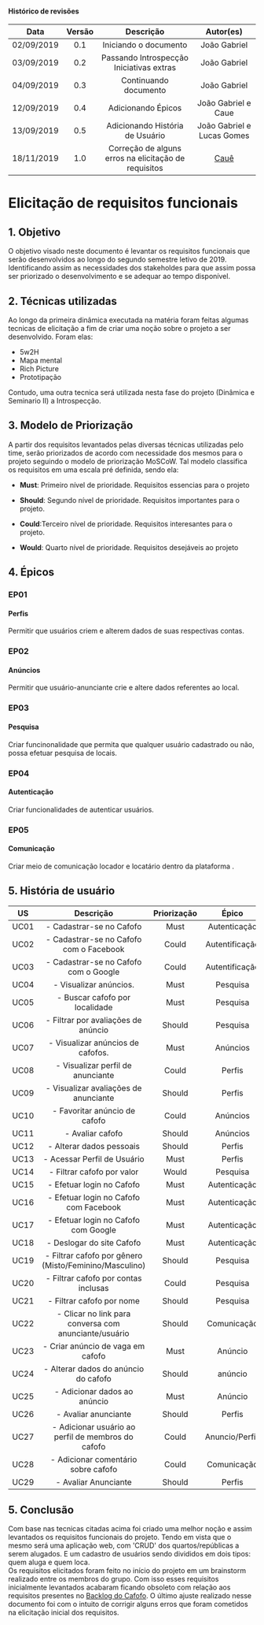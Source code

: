 
#### Histórico de revisões
|   Data   |  Versão  |        Descrição       |          Autor(es)          |
|:--------:|:--------:|:----------------------:|:---------------------------:|
|02/09/2019|   0.1    | Iniciando o documento       |  João Gabriel  |
|03/09/2019|   0.2    | Passando Introspecção Iniciativas extras     |  João Gabriel  |
|04/09/2019|   0.3    |  Continuando documento       |  João Gabriel  |
|12/09/2019|   0.4    | Adicionando Épicos       |  João Gabriel e Caue  |
|13/09/2019|   0.5    | Adicionando História de Usuário| João Gabriel e Lucas Gomes|
|18/11/2019|   1.0    | Correção de alguns erros na elicitação de requisitos | [Cauê](https://github.com/caue96) |



# Elicitação de requisitos funcionais

## 1. Objetivo

O objetivo visado neste documento é levantar os requisitos funcionais que serão desenvolvidos ao longo do segundo semestre letivo de 2019. Identificando assim as necessidades dos stakeholdes para que assim possa ser priorizado o desenvolvimento e se adequar ao tempo disponível.

## 2. Técnicas utilizadas
Ao longo da primeira dinâmica executada na matéria foram feitas algumas tecnicas de elicitação a fim de criar uma noção sobre o projeto a ser desenvolvido. Foram elas:

* 5w2H
* Mapa mental
* Rich Picture
* Prototipação


Contudo, uma outra tecnica será utilizada nesta fase do projeto (Dinâmica e Seminario II) a Introspecção.

## 3. Modelo de Priorização

A partir dos requisitos levantados pelas diversas técnicas utilizadas pelo time, serão priorizados de acordo com necessidade dos mesmos para o projeto seguindo o modelo de priorização MoSCoW. Tal modelo classifica os requisitos em uma escala pré definida, sendo ela:

* **Must**: Primeiro nível de prioridade. Requisitos essencias para o projeto

* **Should**: Segundo nível de prioridade. Requisitos importantes para o projeto.

* **Could**:Terceiro nível de prioridade. Requisitos interesantes para o projeto.

* **Would**: Quarto nível de prioridade. Requisitos desejáveis ao projeto

## 4. Épicos

### EP01
#### Perfis
Permitir que usuários criem e alterem dados de suas respectivas contas.

### EP02
#### Anúncios
Permitir que usuário-anunciante crie e altere dados referentes ao local.

### EP03
#### Pesquisa
Criar funcinonalidade que permita que qualquer usuário cadastrado ou não, possa efetuar pesquisa de locais.

### EP04
#### Autenticação
Criar funcionalidades de autenticar usuários.

### EP05
#### Comunicação
Criar meio de comunicação locador e locatário dentro da plataforma .


## 5. História de usuário

|US| Descrição|Priorização| Épico
|:----:|:-------:|:-------:|:-----:|
|UC01| - Cadastrar-se no Cafofo| Must | Autenticação |
|UC02| - Cadastrar-se no Cafofo com o Facebook| Could | Autentificação |
|UC03| - Cadastrar-se no Cafofo com o Google| Could | Autentificação |
|UC04| - Visualizar anúncios.| Must | Pesquisa |
|UC05| - Buscar cafofo por localidade| Must | Pesquisa|
|UC06| - Filtrar por avaliações de anúncio| Should | Pesquisa|
|UC07| - Visualizar anúncios de cafofos.| Must | Anúncios |
|UC08| - Visualizar perfil de anunciante| Could | Perfis|
|UC09| - Visualizar avaliações de anunciante| Should | Perfis |
|UC10| - Favoritar anúncio de cafofo| Could | Anúncios |
|UC11| - Avaliar cafofo | Should | Anúncios |
|UC12| - Alterar dados pessoais| Should | Perfis |
|UC13| - Acessar Perfil de Usuário| Must | Perfis |
|UC14| - Filtrar cafofo por valor| Would | Pesquisa |
|UC15| - Efetuar login no Cafofo| Must | Autenticação |
|UC16| - Efetuar login no Cafofo com Facebook| Must | Autenticação |
|UC17| - Efetuar login no Cafofo com Google| Must | Autenticação |
|UC18| - Deslogar do site Cafofo| Must | Autenticação |
|UC19| - Filtrar cafofo por gênero  (Misto/Feminino/Masculino)| Should | Pesquisa |
|UC20| - Filtrar cafofo por contas inclusas | Could | Pesquisa |
|UC21| - Filtrar cafofo por nome| Should | Pesquisa |
|UC22| - Clicar no link para conversa com anunciante/usuário| Should | Comunicação |
|UC23| - Criar anúncio de vaga em cafofo| Must  | Anúncio |
|UC24| - Alterar dados do anúncio do cafofo| Should | anúncio |
|UC25| - Adicionar dados ao anúncio| Must | Anúncio |
|UC26| - Avaliar anunciante| Should | Perfis |
|UC27| - Adicionar usuário ao perfil de membros do cafofo| Could | Anuncio/Perfis |
|UC28| - Adicionar comentário sobre cafofo| Could | Comunicação |
|UC29| - Avaliar Anunciante | Should | Perfis |


## 5. Conclusão

Com base nas tecnicas citadas acima foi criado uma melhor noção e assim levantados os requisitos funcionais do projeto. Tendo em vista que o mesmo será uma aplicação web, com 'CRUD' dos quartos/repúblicas a serem alugados. E um cadastro de usuários sendo divididos em dois tipos: quem aluga e quem loca.<br>
Os requisitos elicitados foram feito no início do projeto em um brainstorm realizado entre os membros do grupo. Com isso esses requisitos inicialmente levantados acabaram ficando obsoleto com relação aos requisitos presentes no [Backlog do Cafofo](https://desenho-2019.github.io/Wiki/Iniciativas%20extras/backlog/). O último ajuste realizado nesse documento foi com o intuito de corrigir alguns erros que foram cometidos na elicitação inicial dos requisitos.
